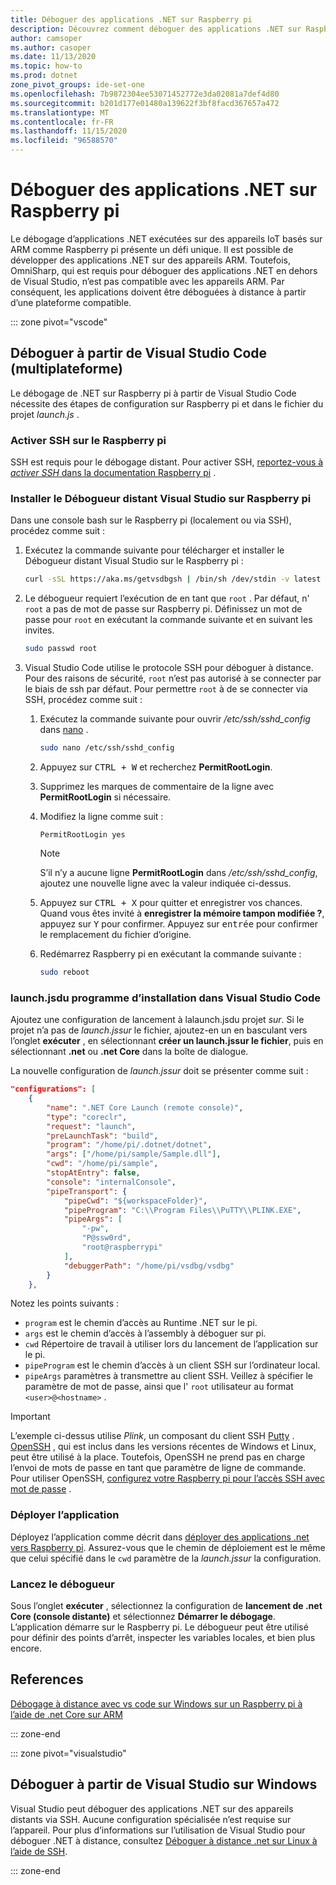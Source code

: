 ```yaml
---
title: Déboguer des applications .NET sur Raspberry pi
description: Découvrez comment déboguer des applications .NET sur Raspberry pi et des appareils similaires.
author: camsoper
ms.author: casoper
ms.date: 11/13/2020
ms.topic: how-to
ms.prod: dotnet
zone_pivot_groups: ide-set-one
ms.openlocfilehash: 7b9872304ee53071452772e3da02081a7def4d80
ms.sourcegitcommit: b201d177e01480a139622f3bf8facd367657a472
ms.translationtype: MT
ms.contentlocale: fr-FR
ms.lasthandoff: 11/15/2020
ms.locfileid: "96588570"
---
```

# <a name="debug-net-apps-on-raspberry-pi"></a>Déboguer des applications .NET sur Raspberry pi

Le débogage d’applications .NET exécutées sur des appareils IoT basés sur ARM comme Raspberry pi présente un défi unique. Il est possible de développer des applications .NET sur des appareils ARM. Toutefois, OmniSharp, qui est requis pour déboguer des applications .NET en dehors de Visual Studio, n’est pas compatible avec les appareils ARM. Par conséquent, les applications doivent être déboguées à distance à partir d’une plateforme compatible.

::: zone pivot="vscode"

## <a name="debug-from-visual-studio-code-cross-platform"></a>Déboguer à partir de Visual Studio Code (multiplateforme)

Le débogage de .NET sur Raspberry pi à partir de Visual Studio Code nécessite des étapes de configuration sur Raspberry pi et dans le fichier du projet *launch.js* .

### <a name="enable-ssh-on-the-raspberry-pi"></a>Activer SSH sur le Raspberry pi

SSH est requis pour le débogage distant. Pour activer SSH, [reportez-vous à *activer SSH* dans la documentation Raspberry pi](https://www.raspberrypi.org/documentation/remote-access/ssh/) <span class="docon docon-navigate-external x-hidden-focus"></span> .

### <a name="install-the-visual-studio-remote-debugger-on-the-raspberry-pi"></a>Installer le Débogueur distant Visual Studio sur Raspberry pi

Dans une console bash sur le Raspberry pi (localement ou via SSH), procédez comme suit :

1. Exécutez la commande suivante pour télécharger et installer le Débogueur distant Visual Studio sur le Raspberry pi :

    ```bash
    curl -sSL https://aka.ms/getvsdbgsh | /bin/sh /dev/stdin -v latest -l ~/vsdbg
    ```

1. Le débogueur requiert l’exécution de en tant que `root` . Par défaut, n' `root` a pas de mot de passe sur Raspberry pi. Définissez un mot de passe pour `root` en exécutant la commande suivante et en suivant les invites.

    ```bash
    sudo passwd root
    ```

1. Visual Studio Code utilise le protocole SSH pour déboguer à distance. Pour des raisons de sécurité, `root` n’est pas autorisé à se connecter par le biais de ssh par défaut. Pour permettre `root` à de se connecter via SSH, procédez comme suit :

    1. Exécutez la commande suivante pour ouvrir */etc/ssh/sshd_config* dans [nano](https://www.nano-editor.org/docs.php) <span class="docon docon-navigate-external x-hidden-focus"></span> .

        ```bash
        sudo nano /etc/ssh/sshd_config
        ```

    1. Appuyez sur <kbd>CTRL + W</kbd> et recherchez **PermitRootLogin**.
    1. Supprimez les marques de commentaire de la ligne avec **PermitRootLogin** si nécessaire.
    1. Modifiez la ligne comme suit :

        ```console
        PermitRootLogin yes
        ```

        > [!NOTE]
        > S’il n’y a aucune ligne **PermitRootLogin** dans */etc/ssh/sshd_config*, ajoutez une nouvelle ligne avec la valeur indiquée ci-dessus.

    1. Appuyez sur <kbd>CTRL + X</kbd> pour quitter et enregistrer vos chances. Quand vous êtes invité à **enregistrer la mémoire tampon modifiée ?**, appuyez sur <kbd>Y</kbd> pour confirmer. Appuyez sur <kbd>entrée</kbd> pour confirmer le remplacement du fichier d’origine.
    1. Redémarrez Raspberry pi en exécutant la commande suivante :

        ```bash
        sudo reboot
        ```

### <a name="setup-launchjson-in-visual-studio-code"></a>launch.jsdu programme d’installation dans Visual Studio Code

Ajoutez une configuration de lancement à lalaunch.jsdu projet *sur*. Si le projet n’a pas de *launch.jssur* le fichier, ajoutez-en un en basculant vers l’onglet **exécuter** , en sélectionnant **créer un launch.jssur le fichier**, puis en sélectionnant **.net** ou **.net Core** dans la boîte de dialogue.

La nouvelle configuration de *launch.jssur* doit se présenter comme suit :

```json
"configurations": [
    {
        "name": ".NET Core Launch (remote console)",
        "type": "coreclr",
        "request": "launch",
        "preLaunchTask": "build",
        "program": "/home/pi/.dotnet/dotnet",
        "args": ["/home/pi/sample/Sample.dll"],
        "cwd": "/home/pi/sample",
        "stopAtEntry": false,
        "console": "internalConsole",
        "pipeTransport": {
            "pipeCwd": "${workspaceFolder}",
            "pipeProgram": "C:\\Program Files\\PuTTY\\PLINK.EXE",
            "pipeArgs": [
                "-pw",
                "P@ssw0rd",
                "root@raspberrypi"
            ],
            "debuggerPath": "/home/pi/vsdbg/vsdbg"
        }
    },
```

Notez les points suivants :

- `program` est le chemin d’accès au Runtime .NET sur le pi.
- `args` est le chemin d’accès à l’assembly à déboguer sur pi.
- `cwd` Répertoire de travail à utiliser lors du lancement de l’application sur le pi.
- `pipeProgram` est le chemin d’accès à un client SSH sur l’ordinateur local.
- `pipeArgs` paramètres à transmettre au client SSH. Veillez à spécifier le paramètre de mot de passe, ainsi que l' `root` utilisateur au format `<user>@<hostname>` .

> [!IMPORTANT]
> L’exemple ci-dessus utilise *Plink*, un composant du client SSH [Putty](https://www.ssh.com/ssh/putty/) <span class="docon docon-navigate-external x-hidden-focus"></span> . [OpenSSH](https://www.openssh.com/) <span class="docon docon-navigate-external x-hidden-focus"></span> , qui est inclus dans les versions récentes de Windows et Linux, peut être utilisé à la place. Toutefois, OpenSSH ne prend pas en charge l’envoi de mots de passe en tant que paramètre de ligne de commande. Pour utiliser OpenSSH, [configurez votre Raspberry pi pour l’accès SSH avec mot de passe](https://www.raspberrypi.org/documentation/remote-access/ssh/passwordless.md) <span class="docon docon-navigate-external x-hidden-focus"></span> .

### <a name="deploy-the-app"></a>Déployer l’application

Déployez l’application comme décrit dans [déployer des applications .net vers Raspberry pi](deployment.md). Assurez-vous que le chemin de déploiement est le même que celui spécifié dans le `cwd` paramètre de la *launch.jssur* la configuration.

### <a name="launch-the-debugger"></a>Lancez le débogueur

Sous l’onglet **exécuter** , sélectionnez la configuration de **lancement de .net Core (console distante)** et sélectionnez **Démarrer le débogage**. L’application démarre sur le Raspberry pi. Le débogueur peut être utilisé pour définir des points d’arrêt, inspecter les variables locales, et bien plus encore.

## <a name="references"></a>References

[Débogage à distance avec vs code sur Windows sur un Raspberry pi à l’aide de .net Core sur ARM](https://www.hanselman.com/blog/remote-debugging-with-vs-code-on-windows-to-a-raspberry-pi-using-net-core-on-arm)<span class="docon docon-navigate-external x-hidden-focus"></span>

::: zone-end

::: zone pivot="visualstudio"

## <a name="debug-from-visual-studio-on-windows"></a>Déboguer à partir de Visual Studio sur Windows

Visual Studio peut déboguer des applications .NET sur des appareils distants via SSH. Aucune configuration spécialisée n’est requise sur l’appareil. Pour plus d’informations sur l’utilisation de Visual Studio pour déboguer .NET à distance, consultez [Déboguer à distance .net sur Linux à l’aide de SSH](/visualstudio/debugger/remote-debugging-dotnet-core-linux-with-ssh?view=vs-2019).

::: zone-end
